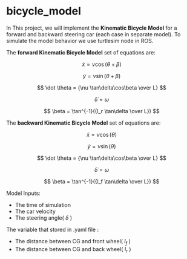 # bicycle_model
In This project, we will implement the **Kinematic Bicycle Model** for a forward and backward steering car (each case in separate model). To simulate the model behavior we use turtlesim node in ROS.

The **forward Kinematic Bicycle Model** set of equations are:

$$ \dot x = \nu \cos(\theta + \beta) $$

$$ \dot y = \nu \sin(\theta + \beta) $$

$$ \dot \theta = {\nu \tan\delta\cos\beta \over L} $$

$$ \dot \delta = \omega $$

$$ \beta = \tan^{-1}({l_r \tan\delta \over L}) $$


The **backward Kinematic Bicycle Model** set of equations are:

$$ \dot x = \nu \cos(\theta) $$

$$ \dot y = \nu \sin(\theta) $$

$$ \dot \theta = {\nu \tan\delta\cos\beta \over L} $$

$$ \dot \delta = \omega $$

$$ \beta = \tan^{-1}({l_f \tan\delta \over L}) $$

Model Inputs:
  - The time of simulation
  - The car velocity
  - The steering angle( $\delta$ )


The variable that stored in .yaml file :
  - The distance between CG and front wheel( $l_f$ )
  - The distance between CG and back wheel( $l_r$ )
